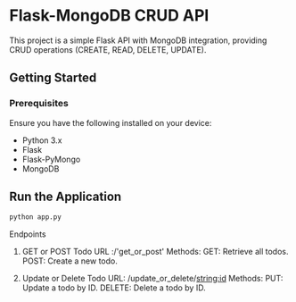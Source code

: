 # Flask-MongoDB CRUD API

This project is a simple Flask API with MongoDB integration, providing CRUD operations (CREATE, READ, DELETE, UPDATE).

## Getting Started

### Prerequisites

Ensure you have the following installed on your device:
- Python 3.x
- Flask
- Flask-PyMongo
- MongoDB

## Run the Application

```bash 
python app.py
```

Endpoints
1. GET or POST Todo
   URL :/'get_or_post'
Methods:
GET: Retrieve all todos.
POST: Create a new todo.

2. Update or Delete Todo
   URL: /update_or_delete/<string:id>
Methods:
PUT: Update a todo by ID.
DELETE: Delete a todo by ID.
